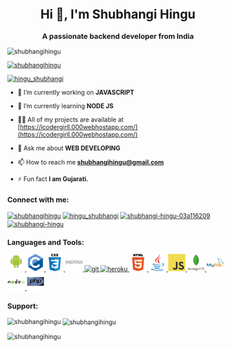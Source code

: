 <h1 align="center">Hi 👋, I'm Shubhangi Hingu</h1>
<h3 align="center">A passionate backend developer from India</h3>

<p align="left"> <img src="https://komarev.com/ghpvc/?username=shubhangihingu&label=Profile%20views&color=0e75b6&style=flat" alt="shubhangihingu" /> </p>

<p align="left"> <a href="https://github.com/ryo-ma/github-profile-trophy"><img src="https://github-profile-trophy.vercel.app/?username=shubhangihingu" alt="shubhangihingu" /></a> </p>

<p align="left"> <a href="https://twitter.com/hingu_shubhangi" target="blank"><img src="https://img.shields.io/twitter/follow/hingu_shubhangi?logo=twitter&style=for-the-badge" alt="hingu_shubhangi" /></a> </p>

- 🔭 I’m currently working on **JAVASCRIPT**

- 🌱 I’m currently learning **NODE JS**

- 👨‍💻 All of my projects are available at [https://icodergirll.000webhostapp.com/](https://icodergirll.000webhostapp.com/)

- 💬 Ask me about **WEB DEVELOPING**

- 📫 How to reach me **shubhangihingu@gmail.com**

- ⚡ Fun fact **I am Gujarati.**


<h3 align="left">Connect with me:</h3>
<p align="left">
<a href="https://dev.to/shubhangihingu" target="blank"><img align="center" src="https://raw.githubusercontent.com/rahuldkjain/github-profile-readme-generator/master/src/images/icons/Social/devto.svg" alt="shubhangihingu" height="30" width="40" /></a>
<a href="https://twitter.com/hingu_shubhangi" target="blank"><img align="center" src="https://raw.githubusercontent.com/rahuldkjain/github-profile-readme-generator/master/src/images/icons/Social/twitter.svg" alt="hingu_shubhangi" height="30" width="40" /></a>
<a href="https://linkedin.com/in/shubhangi-hingu-03a116209" target="blank"><img align="center" src="https://raw.githubusercontent.com/rahuldkjain/github-profile-readme-generator/master/src/images/icons/Social/linked-in-alt.svg" alt="shubhangi-hingu-03a116209" height="30" width="40" /></a>
<a href="https://stackoverflow.com/users/shubhangi-hingu" target="blank"><img align="center" src="https://raw.githubusercontent.com/rahuldkjain/github-profile-readme-generator/master/src/images/icons/Social/stack-overflow.svg" alt="shubhangi-hingu" height="30" width="40" /></a>
</p>

<h3 align="left">Languages and Tools:</h3>
<p align="left"> <a href="https://developer.android.com" target="_blank" rel="noreferrer"> <img src="https://raw.githubusercontent.com/devicons/devicon/master/icons/android/android-original-wordmark.svg" alt="android" width="40" height="40"/> </a> <a href="https://www.cprogramming.com/" target="_blank" rel="noreferrer"> <img src="https://raw.githubusercontent.com/devicons/devicon/master/icons/c/c-original.svg" alt="c" width="40" height="40"/> </a> <a href="https://www.w3schools.com/css/" target="_blank" rel="noreferrer"> <img src="https://raw.githubusercontent.com/devicons/devicon/master/icons/css3/css3-original-wordmark.svg" alt="css3" width="40" height="40"/> </a> <a href="https://expressjs.com" target="_blank" rel="noreferrer"> <img src="https://raw.githubusercontent.com/devicons/devicon/master/icons/express/express-original-wordmark.svg" alt="express" width="40" height="40"/> </a> <a href="https://git-scm.com/" target="_blank" rel="noreferrer"> <img src="https://www.vectorlogo.zone/logos/git-scm/git-scm-icon.svg" alt="git" width="40" height="40"/> </a> <a href="https://heroku.com" target="_blank" rel="noreferrer"> <img src="https://www.vectorlogo.zone/logos/heroku/heroku-icon.svg" alt="heroku" width="40" height="40"/> </a> <a href="https://www.w3.org/html/" target="_blank" rel="noreferrer"> <img src="https://raw.githubusercontent.com/devicons/devicon/master/icons/html5/html5-original-wordmark.svg" alt="html5" width="40" height="40"/> </a> <a href="https://www.java.com" target="_blank" rel="noreferrer"> <img src="https://raw.githubusercontent.com/devicons/devicon/master/icons/java/java-original.svg" alt="java" width="40" height="40"/> </a> <a href="https://developer.mozilla.org/en-US/docs/Web/JavaScript" target="_blank" rel="noreferrer"> <img src="https://raw.githubusercontent.com/devicons/devicon/master/icons/javascript/javascript-original.svg" alt="javascript" width="40" height="40"/> </a> <a href="https://www.mongodb.com/" target="_blank" rel="noreferrer"> <img src="https://raw.githubusercontent.com/devicons/devicon/master/icons/mongodb/mongodb-original-wordmark.svg" alt="mongodb" width="40" height="40"/> </a> <a href="https://www.mysql.com/" target="_blank" rel="noreferrer"> <img src="https://raw.githubusercontent.com/devicons/devicon/master/icons/mysql/mysql-original-wordmark.svg" alt="mysql" width="40" height="40"/> </a> <a href="https://nodejs.org" target="_blank" rel="noreferrer"> <img src="https://raw.githubusercontent.com/devicons/devicon/master/icons/nodejs/nodejs-original-wordmark.svg" alt="nodejs" width="40" height="40"/> </a> <a href="https://www.php.net" target="_blank" rel="noreferrer"> <img src="https://raw.githubusercontent.com/devicons/devicon/master/icons/php/php-original.svg" alt="php" width="40" height="40"/> </a> </p>

<h3 align="left">Support:</h3>


<p><img align="left" src="https://github-readme-stats.vercel.app/api/top-langs?username=shubhangihingu&show_icons=true&locale=en&layout=compact" alt="shubhangihingu" /></p>

<p>&nbsp;<img align="center" src="https://github-readme-stats.vercel.app/api?username=shubhangihingu&show_icons=true&locale=en" alt="shubhangihingu" /></p>

<p><img align="center" src="https://github-readme-streak-stats.herokuapp.com/?user=shubhangihingu&" alt="shubhangihingu" /></p>
